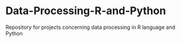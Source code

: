 # Data-Processing-R-and-Python
Repository for projects concerning data processing in R language and Python 
